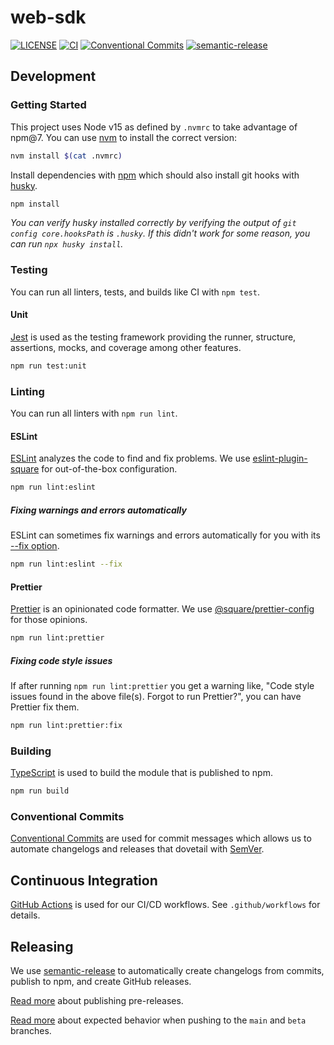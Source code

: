 # web-sdk

[![LICENSE](https://img.shields.io/badge/license-Apache%202-blue.svg)](https://github.com/square/web-sdk/blob/main/LICENSE)
[![CI](https://github.com/square/web-sdk/actions/workflows/ci.yml/badge.svg)](https://github.com/square/web-sdk/actions/workflows/ci.yml)
[![Conventional Commits](https://img.shields.io/badge/Conventional%20Commits-1.0.0-yellow.svg)](https://conventionalcommits.org)
[![semantic-release](https://img.shields.io/badge/%20%20%F0%9F%93%A6%F0%9F%9A%80-semantic--release-e10079.svg)](https://github.com/semantic-release/semantic-release)

## Development

### Getting Started

This project uses Node v15 as defined by `.nvmrc` to take advantage of npm@7. You can use [nvm](https://github.com/nvm-sh/nvm) to install the correct version:

```sh
nvm install $(cat .nvmrc)
```

Install dependencies with [npm](https://docs.npmjs.com/cli/v7) which should also install git hooks with [husky](https://typicode.github.io/husky/#/).

```sh
npm install
```

_You can verify husky installed correctly by verifying the output of `git config core.hooksPath` is `.husky`. If this didn't work for some reason, you can run `npx husky install`._

### Testing

You can run all linters, tests, and builds like CI with `npm test`.

#### Unit

[Jest](https://jestjs.io/en/) is used as the testing framework providing the runner, structure, assertions, mocks, and coverage among other features.

```sh
npm run test:unit
```

### Linting

You can run all linters with `npm run lint`.

#### ESLint

[ESLint](https://eslint.org/) analyzes the code to find and fix problems. We use [eslint-plugin-square](https://github.com/square/eslint-plugin-square) for out-of-the-box configuration.

```sh
npm run lint:eslint
```

##### Fixing warnings and errors automatically

ESLint can sometimes fix warnings and errors automatically for you with its [--fix option](https://eslint.org/docs/user-guide/command-line-interface#fixing-problems).

```sh
npm run lint:eslint --fix
```

#### Prettier

[Prettier](https://prettier.io/) is an opinionated code formatter. We use [@square/prettier-config](https://github.com/square/prettier-config) for those opinions.

```sh
npm run lint:prettier
```

##### Fixing code style issues

If after running `npm run lint:prettier` you get a warning like, "Code style issues found in the above file(s). Forgot to run Prettier?", you can have Prettier fix them.

```sh
npm run lint:prettier:fix
```

### Building

[TypeScript](https://www.typescriptlang.org/) is used to build the module that is published to npm.

```sh
npm run build
```

### Conventional Commits

[Conventional Commits](https://www.conventionalcommits.org/en/v1.0.0/#summary) are used for commit messages which allows us to automate changelogs and releases that dovetail with [SemVer](http://semver.org/).

## Continuous Integration

[GitHub Actions](https://docs.github.com/en/actions) is used for our CI/CD workflows. See `.github/workflows` for details.

## Releasing

We use [semantic-release](https://semantic-release.gitbook.io/semantic-release/#highlights) to automatically create changelogs from commits, publish to npm, and create GitHub releases.

[Read more](https://github.com/semantic-release/semantic-release/blob/6013a5633ecb71aac80f7b68b8e7250c5c58f7c0/docs/recipes/pre-releases.md) about publishing pre-releases.

[Read more](https://github.com/semantic-release/semantic-release/blob/6013a5633ecb71aac80f7b68b8e7250c5c58f7c0/docs/usage/workflow-configuration.md#workflow-configuration) about expected behavior when pushing to the `main` and `beta` branches.
